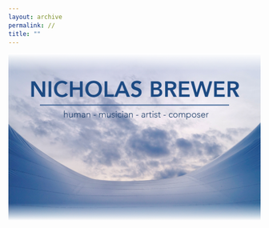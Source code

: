 ```yaml
---
layout: archive
permalink: //
title: ""
---
```


<a href="/music/"><img src="/images/homepage.png" /></a>
